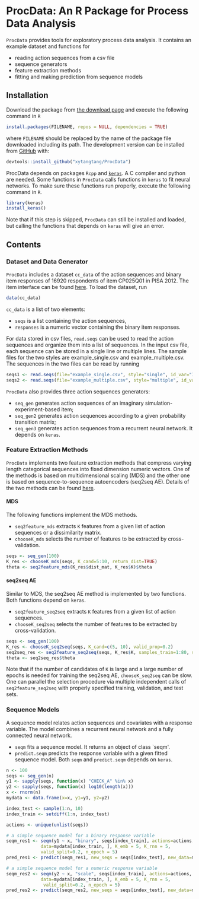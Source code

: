 
<!-- README.md is generated from README.Rmd. Please edit that file -->
ProcData: An R Package for Process Data Analysis
================================================

<!-- badges: start -->
<!-- badges: end -->
`ProcData` provides tools for exploratory process data analysis. It contains an example dataset and functions for

-   reading action sequences from a csv file
-   sequence generators
-   feature extraction methods
-   fitting and making prediction from sequence models

Installation
------------

Download the package from [the download page](http://www.scientifichpc.com/ProcData/download.html) and execute the following command in `R`

``` r
install.packages(FILENAME, repos = NULL, dependencies = TRUE)
```

where `FILENAME` should be replaced by the name of the package file downloaded including its path. The development version can be installed from [GitHub](https://github.com/) with:

``` r
devtools::install_github("xytangtang/ProcData")
```

ProcData depends on packages `Rcpp` and [`keras`](https://keras.rstudio.com). A C compiler and python are needed. Some functions in `ProcData` calls functions in `keras` to fit neural networks. To make sure these functions run properly, execute the following command in `R`.

``` r
library(keras)
install_keras()
```

Note that if this step is skipped, `ProcData` can still be installed and loaded, but calling the functions that depends on `keras` will give an error.

Contents
--------

### Dataset and Data Generator

`ProcData` includes a dataset `cc_data` of the action sequences and binary item responses of 16920 respondents of item CP025Q01 in PISA 2012. The item interface can be found [here](http://www.oecd.org/pisa/test-2012/testquestions/question3/). To load the dataset, run

``` r
data(cc_data)
```

`cc_data` is a list of two elements:

-   `seqs` is a list containing the action sequences,
-   `responses` is a numeric vector containing the binary item responses.

For data stored in csv files, `read.seqs` can be used to read the action sequences and organize them into a list of sequences. In the input csv file, each sequence can be stored in a single line or multiple lines. The sample files for the two styles are example\_single.csv and example\_multiple.csv. The sequences in the two files can be read by running

``` r
seqs1 <- read.seqs(file="example_single.csv", style="single", id_var="ID", action_var="Action", time_var="Time", seq_sep=", ")
seqs2 <- read.seqs(file="example_multiple.csv", style="multiple", id_var="ID", action_var="Action", time_var="Time")
```

`ProcData` also provides three action sequences generators:

-   `seq_gen` generates action sequences of an imaginary simulation-experiment-based item;
-   `seq_gen2` generates action sequences according to a given probability transition matrix;
-   `seq_gen3` generates action sequences from a recurrent neural network. It depends on `keras`.

### Feature Extraction Methods

`ProcData` implements two feature extraction methods that compress varying length categorical sequences into fixed dimension numeric vectors. One of the methods is based on multidimensional scaling (MDS) and the other one is based on sequence-to-sequence autoencoders (seq2seq AE). Details of the two methods can be found [here](http://www.scientifichpc.com/processdata/method.html).

#### MDS

The following functions implement the MDS methods.

-   `seq2feature_mds` extracts `K` features from a given list of action sequences or a dissimilarity matrix.
-   `chooseK_mds` selects the number of features to be extracted by cross-validation.

``` r
seqs <- seq_gen(100)
K_res <- chooseK_mds(seqs, K_cand=5:10, return_dist=TRUE)
theta <- seq2feature_mds(K_res$dist_mat, K_res$K)$theta
```

#### seq2seq AE

Similar to MDS, the seq2seq AE method is implemented by two functions. Both functions depend on `keras`.

-   `seq2feature_seq2seq` extracts `K` features from a given list of action sequences.
-   `chooseK_seq2seq` selects the number of features to be extracted by cross-validation.

``` r
seqs <- seq_gen(100)
K_res <- chooseK_seq2seq(seqs, K_cand=c(5, 10), valid_prop=0.2)
seq2seq_res <- seq2feature_seq2seq(seqs, K_res$K, samples_train=1:80, samples_valid=81:100)
theta <- seq2seq_res$theta
```

Note that if the number of candidates of `K` is large and a large number of epochs is needed for training the seq2seq AE, `chooseK_seq2seq` can be slow. One can parallel the selection procedure via multiple independent calls of `seq2feature_seq2seq` with properly specified training, validation, and test sets.

### Sequence Models

A sequence model relates action sequences and covariates with a response variable. The model combines a recurrent neural network and a fully connected neural network.

-   `seqm` fits a sequence model. It returns an object of class \`seqm'.
-   `predict.seqm` predicts the response variable with a given fitted sequence model. Both `seqm` and `predict.seqm` depends on `keras`.

``` r
n <- 100
seqs <- seq_gen(n)
y1 <- sapply(seqs, function(x) "CHECK_A" %in% x)
y2 <- sapply(seqs, function(x) log10(length(x)))
x <- rnorm(n)
mydata <- data.frame(x=x, y1=y1, y2=y2)

index_test <- sample(1:n, 10)
index_train <- setdiff(1:n, index_test)

actions <- unique(unlist(seqs))

# a simple sequence model for a binary response variable
seqm_res1 <- seqm(y1 ~ x, "binary", seqs[index_train], actions=actions,
             data=mydata[index_train, ], K_emb = 5, K_rnn = 5, 
             valid_split=0.2, n_epoch = 5)
pred_res1 <- predict(seqm_res1, new_seqs = seqs[index_test], new_data=mydata[index_test, ])

# a simple sequence model for a numeric response variable
seqm_res2 <- seqm(y2 ~ x, "scale", seqs[index_train], actions=actions, 
             data=mydata[index_train, ], K_emb = 5, K_rnn = 5, 
              valid_split=0.2, n_epoch = 5)
pred_res2 <- predict(seqm_res2, new_seqs = seqs[index_test], new_data=mydata[index_test, ])
```
